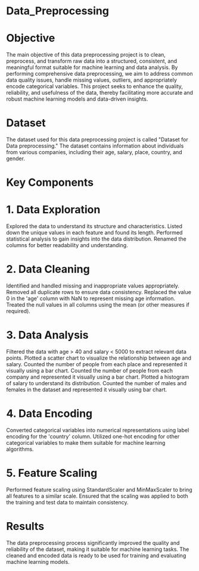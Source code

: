 # Data_Preprocessing
# Objective
The main objective of this data preprocessing project is to clean, preprocess, and transform raw data into a structured, consistent, and meaningful format suitable for machine learning and data analysis. By performing comprehensive data preprocessing, we aim to address common data quality issues, handle missing values, outliers, and appropriately encode categorical variables. This project seeks to enhance the quality, reliability, and usefulness of the data, thereby facilitating more accurate and robust machine learning models and data-driven insights.
# Dataset
The dataset used for this data preprocessing project is called "Dataset for Data preprocessing." The dataset contains information about individuals from various companies, including their age, salary, place, country, and gender.

# Key Components
# 1. Data Exploration
Explored the data to understand its structure and characteristics.
Listed down the unique values in each feature and found its length.
Performed statistical analysis to gain insights into the data distribution.
Renamed the columns for better readability and understanding.
# 2. Data Cleaning
Identified and handled missing and inappropriate values appropriately.
Removed all duplicate rows to ensure data consistency.
Replaced the value 0 in the 'age' column with NaN to represent missing age information.
Treated the null values in all columns using the mean (or other measures if required).
# 3. Data Analysis
Filtered the data with age > 40 and salary < 5000 to extract relevant data points.
Plotted a scatter chart to visualize the relationship between age and salary.
Counted the number of people from each place and represented it visually using a bar chart.
Counted the number of people from each company and represented it visually using a bar chart.
Plotted a histogram of salary to understand its distribution.
Counted the number of males and females in the dataset and represented it visually using bar chart.
# 4. Data Encoding
Converted categorical variables into numerical representations using label encoding for the 'country' column.
Utilized one-hot encoding for other categorical variables to make them suitable for machine learning algorithms.
# 5. Feature Scaling
Performed feature scaling using StandardScaler and MinMaxScaler to bring all features to a similar scale.
Ensured that the scaling was applied to both the training and test data to maintain consistency.
# Results
The data preprocessing process significantly improved the quality and reliability of the dataset, making it suitable for machine learning tasks. The cleaned and encoded data is ready to be used for training and evaluating machine learning models.

